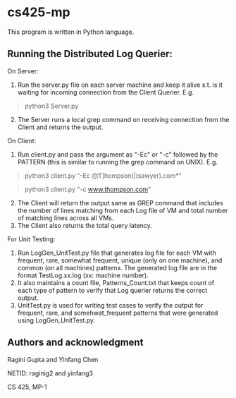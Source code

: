 # cs425-mp

This program is written in Python language. 

## Running the Distributed Log Querier:
On Server:
1. Run the server.py file on each server machine and keep it alive s.t. is it waiting for incoming connection from the Client Querier. E.g.
> python3 Server.py
2. The Server runs a local grep command on receiving connection from the Client and returns the output. 

On Client:
1. Run client.py and pass the argument as "-Ec" or "-c" followed by the PATTERN (this is similar to running the grep command on UNIX). E.g.
> python3 client.py "-Ec ([tT]hompson)|(sawyer).com*" 


> python3 client.py "-c www.thompson.com" 
2. The Client will return the output same as GREP command that includes the number of lines matching from each Log file of VM and total number of matching lines across all  VMs. 
3. The Client also returns the total query latency. 

For Unit Testing:
1. Run LogGen_UnitTest.py file that generates log file for each VM with frequent, rare, somewhat frequent, unique (only on one machine), and common (on all machines) patterns. The generated log file are in the format TestLog.xx.log (xx: machine number).
2. It also maintains a count file, Patterns_Count.txt that keeps count of each type of pattern to verify that Log querier returns the correct output. 
3. UnitTest.py is used for writing test cases to verify the output for frequent, rare, and somehwat_frequent patterns that were generated using LogGen_UnitTest.py.


## Authors and acknowledgment
Ragini Gupta and Yinfang Chen 

NETID: raginig2 and yinfang3 

CS 425, MP-1
